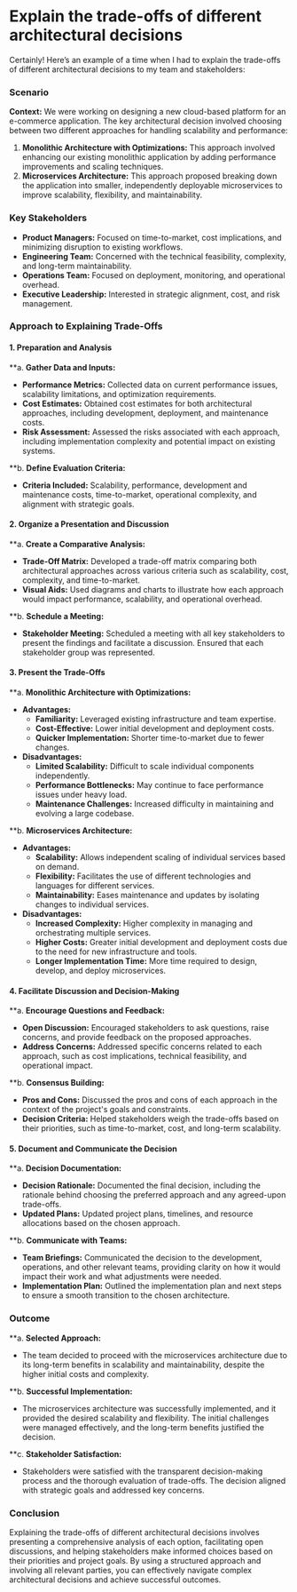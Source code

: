 # Explain the trade-offs of different architectural decisions


Certainly! Here’s an example of a time when I had to explain the trade-offs of different architectural decisions to my team and stakeholders:

### Scenario

**Context:** We were working on designing a new cloud-based platform for an e-commerce application. The key architectural decision involved choosing between two different approaches for handling scalability and performance:

1. **Monolithic Architecture with Optimizations:** This approach involved enhancing our existing monolithic application by adding performance improvements and scaling techniques.
2. **Microservices Architecture:** This approach proposed breaking down the application into smaller, independently deployable microservices to improve scalability, flexibility, and maintainability.

### Key Stakeholders

- **Product Managers:** Focused on time-to-market, cost implications, and minimizing disruption to existing workflows.
- **Engineering Team:** Concerned with the technical feasibility, complexity, and long-term maintainability.
- **Operations Team:** Focused on deployment, monitoring, and operational overhead.
- **Executive Leadership:** Interested in strategic alignment, cost, and risk management.

### Approach to Explaining Trade-Offs

#### 1. **Preparation and Analysis**

**a. **Gather Data and Inputs:**
   - **Performance Metrics:** Collected data on current performance issues, scalability limitations, and optimization requirements.
   - **Cost Estimates:** Obtained cost estimates for both architectural approaches, including development, deployment, and maintenance costs.
   - **Risk Assessment:** Assessed the risks associated with each approach, including implementation complexity and potential impact on existing systems.

**b. **Define Evaluation Criteria:**
   - **Criteria Included:** Scalability, performance, development and maintenance costs, time-to-market, operational complexity, and alignment with strategic goals.

#### 2. **Organize a Presentation and Discussion**

**a. **Create a Comparative Analysis:**
   - **Trade-Off Matrix:** Developed a trade-off matrix comparing both architectural approaches across various criteria such as scalability, cost, complexity, and time-to-market.
   - **Visual Aids:** Used diagrams and charts to illustrate how each approach would impact performance, scalability, and operational overhead.

**b. **Schedule a Meeting:**
   - **Stakeholder Meeting:** Scheduled a meeting with all key stakeholders to present the findings and facilitate a discussion. Ensured that each stakeholder group was represented.

#### 3. **Present the Trade-Offs**

**a. **Monolithic Architecture with Optimizations:**
   - **Advantages:**
     - **Familiarity:** Leveraged existing infrastructure and team expertise.
     - **Cost-Effective:** Lower initial development and deployment costs.
     - **Quicker Implementation:** Shorter time-to-market due to fewer changes.
   - **Disadvantages:**
     - **Limited Scalability:** Difficult to scale individual components independently.
     - **Performance Bottlenecks:** May continue to face performance issues under heavy load.
     - **Maintenance Challenges:** Increased difficulty in maintaining and evolving a large codebase.

**b. **Microservices Architecture:**
   - **Advantages:**
     - **Scalability:** Allows independent scaling of individual services based on demand.
     - **Flexibility:** Facilitates the use of different technologies and languages for different services.
     - **Maintainability:** Eases maintenance and updates by isolating changes to individual services.
   - **Disadvantages:**
     - **Increased Complexity:** Higher complexity in managing and orchestrating multiple services.
     - **Higher Costs:** Greater initial development and deployment costs due to the need for new infrastructure and tools.
     - **Longer Implementation Time:** More time required to design, develop, and deploy microservices.

#### 4. **Facilitate Discussion and Decision-Making**

**a. **Encourage Questions and Feedback:**
   - **Open Discussion:** Encouraged stakeholders to ask questions, raise concerns, and provide feedback on the proposed approaches.
   - **Address Concerns:** Addressed specific concerns related to each approach, such as cost implications, technical feasibility, and operational impact.

**b. **Consensus Building:**
   - **Pros and Cons:** Discussed the pros and cons of each approach in the context of the project's goals and constraints.
   - **Decision Criteria:** Helped stakeholders weigh the trade-offs based on their priorities, such as time-to-market, cost, and long-term scalability.

#### 5. **Document and Communicate the Decision**

**a. **Decision Documentation:**
   - **Decision Rationale:** Documented the final decision, including the rationale behind choosing the preferred approach and any agreed-upon trade-offs.
   - **Updated Plans:** Updated project plans, timelines, and resource allocations based on the chosen approach.

**b. **Communicate with Teams:**
   - **Team Briefings:** Communicated the decision to the development, operations, and other relevant teams, providing clarity on how it would impact their work and what adjustments were needed.
   - **Implementation Plan:** Outlined the implementation plan and next steps to ensure a smooth transition to the chosen architecture.

### Outcome

**a. **Selected Approach:**
   - The team decided to proceed with the microservices architecture due to its long-term benefits in scalability and maintainability, despite the higher initial costs and complexity.

**b. **Successful Implementation:**
   - The microservices architecture was successfully implemented, and it provided the desired scalability and flexibility. The initial challenges were managed effectively, and the long-term benefits justified the decision.

**c. **Stakeholder Satisfaction:**
   - Stakeholders were satisfied with the transparent decision-making process and the thorough evaluation of trade-offs. The decision aligned with strategic goals and addressed key concerns.

### Conclusion

Explaining the trade-offs of different architectural decisions involves presenting a comprehensive analysis of each option, facilitating open discussions, and helping stakeholders make informed choices based on their priorities and project goals. By using a structured approach and involving all relevant parties, you can effectively navigate complex architectural decisions and achieve successful outcomes.
